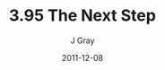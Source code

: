 ---
title: '3.95 The Next Step'
alt: 'Mysteries of the Arcana'
date: '2011-12-08'
author: 'J Gray'
artist: 'Gennifer'
chapter: '3 Two by Two'
filler: false
---